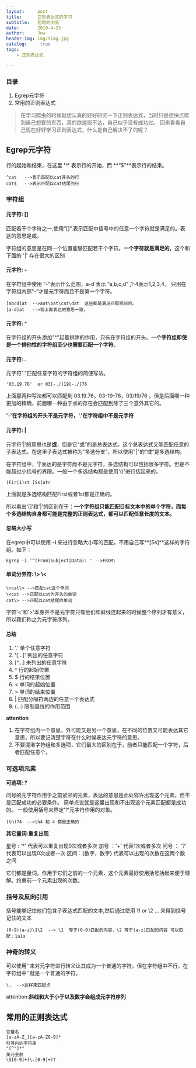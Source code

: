 ```yaml
---
layout:     post
title:      正则表达式的学习
subtitle:   粗略的浏览
date:       2019-4-25
author:     Jow
header-img: img/timg.jpg
catalog: 	 true 
tags:
    - 正则表达式

---
```


### 目录
1. Egrep元字符
2. 常用的正则表达式

> 在学习爬虫的时候就想认真的好好研究一下正则表达式，当时只是想快点爬到自己想要的东西，真的欲速则不达，自己似乎没有成功过。
> 回来看看自己现在好好学习正则表达式，什么是自己解决不了的呢？
> 
## Egrep元字符

行的起始和结束，在这里 **'^'** 表示行的开始，而 **“$”**表示行的结束。

```
^cat   -->表示匹配以cat开头的行
cat$   -->表示匹配以cat结尾的行
```

### 字符组 ###

#### 元字符: [] ####

匹配若干个字符之一,使用“[]”,表示匹配中括号中的任意一个字符就是满足的。表达的意思是或。

字符组的意思是在同一个位置能够匹配若干个字符。**一个字符就是满足的**，这个和下面的  '|' 存在很大的区别

#### 元字符: - ####

在字符组中使用 “-”表示什么范围，a-d 表示 “a,b,c,d” ,1-4表示1,2,3,4。 只用在字符组内部“-”才是元字符而且不是第一个字符。

```
[abcd]at  -->aat\bat\cat\dat  这些都是满足匹配规则的。
[a-d]at   -->和上面表达的意思一致，
```

#### 元字符: ^ ####

在字符组的开头添加"^"起着排除的作用，只有在字符组的开头。**一个字符组即使是一个排他性的字符组至少也需要匹配一个字符**。

#### 元字符: . ####

元字符"."匹配任意字符的字符组的简便写法。

```
'03.19.76'  or 03[-./]19[-./]76
```

上面那两种写法都可以匹配到 03.19.76，03-19-76，03/19/76 。但是后面哪一种更加的精确，前面哪一种由于点的存在会匹配到除了三个意外其它的。

**'-'在字符组的开头不是元字符，'.'在字符组中不是元字符**

#### 元字符: | ####

元字符'|'的意思也是**或**，但是它“或”的是总表达式，这个总表达式又能匹配任意的子表达式。在这里子表达式被称为“多选分支”，所以使用"|"的“或”是多选结构。

在字符组中，'|'表达的是字符而不是元字符。多选结构可以包括很多字符。但是不能超过小括号的界限。一般一个多选结构都是使用'()'进行括起来的。

```
(Fir|1)st [Ss]atr
```

上面就是多选结构匹配First或者1st都是正确的。

所以看出'[]'和'|'的区别在于：**一个字符组只能匹配目标文本中的单个字符，而每个多选结构自身都可能是完整的正则表达式，都可以匹配任意长度的文本。**

#### 忽略大小写 ####

在egrep中可以使用 **-i** 来进行忽略大小写的匹配，不用自己写**[Ss]**这样的字符组。如下：

```
Egrep -i '^(From|Subject|Data): ' -->FROM: 
```

#### 单词分界符: \\>  \\< ####

```
\<cat\> -->匹配cat这个单词
\<cat -->匹配以cat为开头的单词
cat\> -->匹配以cat结尾的单词
```

字符'<'和'>'本身并不是元字符只有他们和斜线连起来的时候整个序列才有意义，所以我们称之为元字符序列。

#### 总结 ####
1. '.'   单个任意字符
2. '[...]'  列出的任意字符
3. [^...]   未列出的任意字符
4. ^   行的起始位置
5. $   行的结束位置
6. \<  单词的起始位置
7. \>  单词的结束位置
8. |   匹配分隔符两边的任意一个表达式
9. (...)  限制竖线的作用范围

**attention**

1. 在字符组内一个意思，外可能又是另一个意思，在不同的位置又可能表达其它意思，所以要记清楚字符在什么时候表达元字符的意思。
2. 不要混淆字符组和多选项，它们最大的区别在于，前者只能匹配一个字符，后者匹配任意个。

### 可选项元素 ###

**可选项: ?**

问号的元字符作用于之前紧邻的元素，表达的意思是此处容许出现这个元素，但不是匹配成功的必要条件。
简单点说就是这里出现和不出现这个元素匹配都是成功的。
一般使用括号来界定'?'元字符作用的对象。

```
(th)?4  -->th4 和 4 都是正确的
```

**其它量词:重复出现**

星号 : '*' 代表可以重复出现0次或者多次
加号 ：'+'  代表1次或者多次
问号 ： '?' 代表可以出现0次或者一次
区间：{数字，数字}  代表可以出现的次数在这两个数之间 

它们都是量词，作用于它们之前的一个元素，这个元素最好使用括号括起来便于理解。约束前一个元素出现的次数。

### 括号及反向引用 ###

括号能够记住他们包含子表达式匹配的文本,然后通过使用 \1 or \2 ... 来得到括号记住的文本

```
(0-9)(a-z)\1\2  --> \1  等于(0-9)匹配的内容，\2 等于(a-z)匹配的内容 可以匹配：1a1a
```

### 神奇的转义 ###

可以使用'\'来对元字符进行转义让其成为一个普通的字符，但在字符组中不行，在字符组中'\'就是一个普通的字符。

```
\.  -->这样来匹配点 
```

attention:**斜线和大于小于以及数字会组成元字符序列**

## 常用的正则表达式  ##

```
变量名
[a-zA-Z_][a-zA-Z0-9]*
引号内的字符串
"[^"]*"
美元金额
\$[0-9]+(\.[0-9]+)?
```